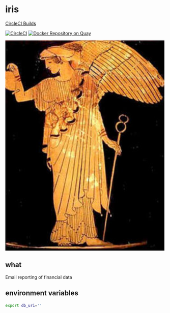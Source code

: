 # iris

[CircleCI Builds](https://circleci.com/gh/skilbjo/iris)

[![CircleCI](https://circleci.com/gh/skilbjo/iris/tree/master.svg?style=svg&circle-token=b5df007c0340b050afa100df2ec921f264362ddd)](https://circleci.com/gh/skilbjo/iris/tree/master)
[![Docker Repository on Quay](https://quay.io/repository/skilbjo/iris/status "Docker Repository on Quay")](https://quay.io/repository/skilbjo/iris)

<img src='dev-resources/img/iris.jpg' width='500' />

## what

Email reporting of financial data

## environment variables
```bash
export db_uri=''
```
